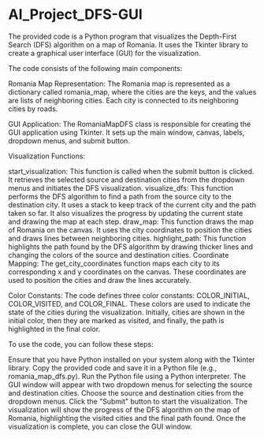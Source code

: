 # AI_Project_DFS-GUI
The provided code is a Python program that visualizes the Depth-First Search (DFS) algorithm on a map of Romania. It uses the Tkinter library to create a graphical user interface (GUI) for the visualization.

The code consists of the following main components:

Romania Map Representation:
The Romania map is represented as a dictionary called romania_map, where the cities are the keys, and the values are lists of neighboring cities. Each city is connected to its neighboring cities by roads.

GUI Application:
The RomaniaMapDFS class is responsible for creating the GUI application using Tkinter. It sets up the main window, canvas, labels, dropdown menus, and submit button.

Visualization Functions:

start_visualization: This function is called when the submit button is clicked. It retrieves the selected source and destination cities from the dropdown menus and initiates the DFS visualization.
visualize_dfs: This function performs the DFS algorithm to find a path from the source city to the destination city. It uses a stack to keep track of the current city and the path taken so far. It also visualizes the progress by updating the current state and drawing the map at each step.
draw_map: This function draws the map of Romania on the canvas. It uses the city coordinates to position the cities and draws lines between neighboring cities.
highlight_path: This function highlights the path found by the DFS algorithm by drawing thicker lines and changing the colors of the source and destination cities.
Coordinate Mapping:
The get_city_coordinates function maps each city to its corresponding x and y coordinates on the canvas. These coordinates are used to position the cities and draw the lines accurately.

Color Constants:
The code defines three color constants: COLOR_INITIAL, COLOR_VISITED, and COLOR_FINAL. These colors are used to indicate the state of the cities during the visualization. Initially, cities are shown in the initial color, then they are marked as visited, and finally, the path is highlighted in the final color.

To use the code, you can follow these steps:

Ensure that you have Python installed on your system along with the Tkinter library.
Copy the provided code and save it in a Python file (e.g., romania_map_dfs.py).
Run the Python file using a Python interpreter.
The GUI window will appear with two dropdown menus for selecting the source and destination cities.
Choose the source and destination cities from the dropdown menus.
Click the "Submit" button to start the visualization.
The visualization will show the progress of the DFS algorithm on the map of Romania, highlighting the visited cities and the final path found.
Once the visualization is complete, you can close the GUI window.
